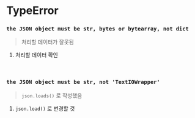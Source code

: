 TypeError
===

### `the JSON object must be str, bytes or bytearray, not dict`
>처리할 데이터가 잘못됨
1. 처리할 데이터 확인

<br>

### `the JSON object must be str, not 'TextIOWrapper'`
>`json.loads()` 로 작성했음
1. `json.load()` 로 변경할 것

<br>

### 

<br>
